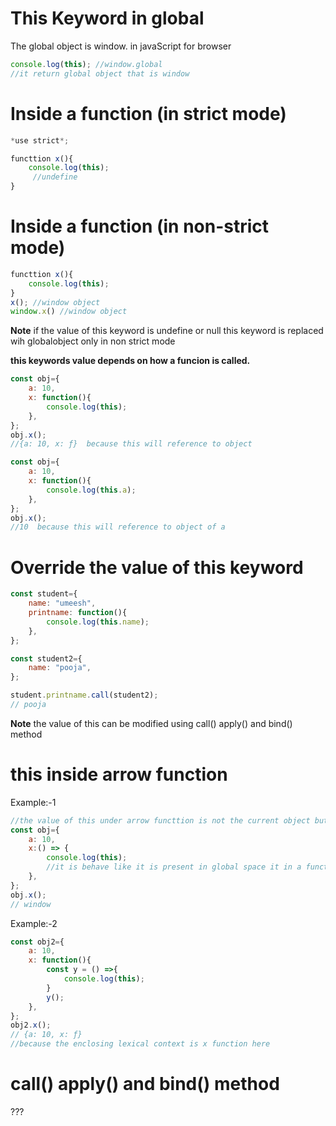 # This Keyword in global

The global object is window. in javaScript for browser

```js
console.log(this); //window.global
//it return global object that is window
```

# Inside a function (in strict mode)
```js
*use strict*;

functtion x(){
    console.log(this);
     //undefine
}
```

# Inside a function (in non-strict mode)
```js
functtion x(){
    console.log(this);
}
x(); //window object
window.x() //window object
```

**Note**
if the value of this keyword is undefine or null this keyword is replaced wih globalobject only in non strict mode

**this keywords value depends on how a funcion is called.**

```js
const obj={
    a: 10,
    x: function(){
        console.log(this);
    },
};
obj.x();
//{a: 10, x: ƒ}  because this will reference to object 

const obj={
    a: 10,
    x: function(){
        console.log(this.a);
    },
};
obj.x();
//10  because this will reference to object of a
```

# Override the value of this keyword
```js
const student={
    name: "umeesh",
    printname: function(){
        console.log(this.name);
    },
};

const student2={
    name: "pooja",
};

student.printname.call(student2);
// pooja
```
**Note**
the value of this can be modified using call() apply() and bind() method

# this inside arrow function
Example:-1
```js
//the value of this under arrow functtion is not the current object but it is enclosing lexical context
const obj={
    a: 10,
    x:() => {
        console.log(this);
        //it is behave like it is present in global space it in a function
    },
};
obj.x();
// window
```

Example:-2
```js
const obj2={
    a: 10,
    x: function(){
        const y = () =>{
            console.log(this);
        }
        y();
    },
};
obj2.x();
// {a: 10, x: ƒ}
//because the enclosing lexical context is x function here
```

# call() apply() and bind() method
???

